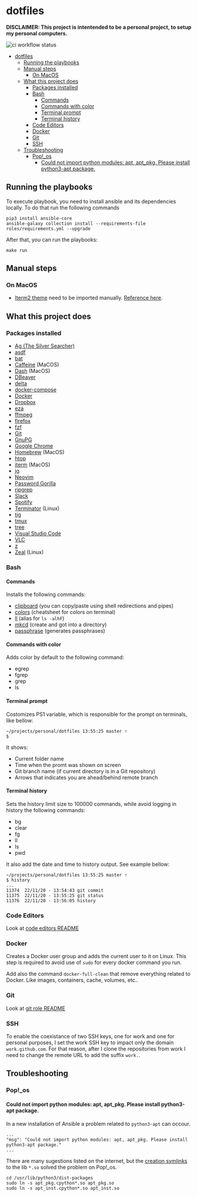 # dotfiles

**DISCLAIMER: This project is intentended to be a personal project, to setup my
personal computers.**

![ci workflow
status](https://github.com/deniscostadsc/dotfiles/actions/workflows/ci.yml/badge.svg)

- [dotfiles](#dotfiles)
  - [Running the playbooks](#running-the-playbooks)
  - [Manual steps](#manual-steps)
    - [On MacOS](#on-macos)
  - [What this project does](#what-this-project-does)
    - [Packages installed](#packages-installed)
    - [Bash](#bash)
      - [Commands](#commands)
      - [Commands with color](#commands-with-color)
      - [Terminal prompt](#terminal-prompt)
      - [Terminal history](#terminal-history)
    - [Code Editors](#code-editors)
    - [Docker](#docker)
    - [Git](#git)
    - [SSH](#ssh)
  - [Troubleshooting](#troubleshooting)
    - [Pop!\_os](#pop_os)
      - [Could not import python modules: apt, apt\_pkg. Please install python3-apt package.](#could-not-import-python-modules-apt-apt_pkg-please-install-python3-apt-package)

## Running the playbooks

To execute playbook, you need to install ansible and its dependencies locally.
To do that run the following commands

```
pip3 install ansible-core
ansible-galaxy collection install --requirements-file roles/requirements.yml --upgrade
```

After that, you can run the playbooks:

```
make run
```

## Manual steps

### On MacOS

- [Iterm2 theme](roles/terminal/files/Dracula.itermcolors) need to be imported
  manually. [Reference here](https://draculatheme.com/iterm).

## What this project does

### Packages installed

- [Ag (The Silver Searcher)](https://github.com/ggreer/the_silver_searcher#readme)
- [asdf](https://github.com/asdf-vm/asdf#readme)
- [bat](https://github.com/sharkdp/bat#readme)
- [Caffeine](https://www.caffeine-app.net/) (MaCOS)
- [Dash](https://kapeli.com/dash) (MacOS)
- [DBeaver](https://dbeaver.io/)
- [delta](https://github.com/dandavison/delta#readme)
- [docker-compose](https://docs.docker.com/compose/)
- [Docker](https://docs.docker.com/)
- [Dropbox](https://www.dropbox.com/)
- [eza](https://github.com/eza-community/eza#readme)
- [ffmpeg](https://ffmpeg.org/)
- [firefox](https://www.mozilla.org/en-US/firefox/new/)
- [fzf](https://github.com/junegunn/fzf#readme)
- [Git](https://git-scm.com/)
- [GnuPG](https://gnupg.org/)
- [Google Chrome](https://www.google.com/intl/en/chrome/)
- [Homebrew](https://brew.sh/) (MacOS)
- [htop](https://github.com/htop-dev/htop#readme)
- [iterm](https://iterm2.com/) (MacOS)
- [jq](https://jqlang.github.io/jq/)
- [Neovim](https://neovim.io/)
- [Password Gorilla](https://github.com/zdia/gorilla#readme)
- [ripgrep](https://github.com/BurntSushi/ripgrep#readme)
- [Slack](https://slack.com/)
- [Spotify](https://www.spotify.com)
- [Terminator](https://gnome-terminator.org/) (Linux)
- [tig](https://github.com/jonas/tig#readme)
- [tmux](https://github.com/tmux/tmux#readme)
- [tree](https://linux.die.net/man/1/tree)
- [Visual Studio Code](https://code.visualstudio.com/)
- [VLC](https://www.videolan.org/vlc/)
- [z](https://github.com/rupa/z/#readme)
- [Zeal](https://zealdocs.org/) (Linux)

### Bash

#### Commands

Installs the following commands:

- [clipboard](roles/bash/files/bin/clipboard.sh) (you can copy/paste using shell
  redirections and pipes)
- [colors](roles/bash/files/bin/colors.sh) (cheatsheet for colors on terminal)
- [ll](roles/bash/files/bash_aliases.sh) (alias for `ls -alhF`)
- [mkcd](roles/bash/files/bash_functions.sh) (create and got into a directory)
- [passphrase](roles/bash/files/bin/passphrase.sh) (generates passphrases)

#### Commands with color

Adds color by default to the following command:

- egrep
- fgrep
- grep
- ls

#### Terminal prompt

Costomizes PS1 variable, which is responsible for the prompt on terminals, like
bellow:

```
~/projects/personal/dotfiles 13:55:25 master ⇡
$
```

It shows:

- Current folder name
- Time when the promt was shown on screen
- Git branch name (if current directory is in a Git repository)
- Arrows that indicates you are ahead/behind remote branch

#### Terminal history

Sets the history limit size to 100000 commands, while avoid logging in history
the following commands:

- bg
- clear
- fg
- ll
- ls
- pwd

It also add the date and time to history output. See example bellow:

```
~/projects/personal/dotfiles 13:55:25 master ⇡
$ history
...
11374  22/11/20 - 13:54:43 git commit
11375  22/11/20 - 13:55:25 git status
11376  22/11/20 - 13:56:05 history
```

### Code Editors

Look at [code editors README](roles/code_editors/README.md)



### Docker

Creates a Docker user group and adds the current user to it on Linux. This step
is required to avoid use of `sudo` for every docker command you run.

Add also the command `docker-full-clean` that remove everything related to
Docker. Like images, containers, cache, volumes, etc..

### Git

Look at [git role README](roles/git/README.md)

### SSH

To enable the coexistance of two SSH keys, one for work and one for personal purposes, I set the work SSH key to impact only the domain `work.github.com`. For that reason, after I clone the repositories from work I need to change the remote URL to add the suffix `work.`.

## Troubleshooting

### Pop!_os

#### Could not import python modules: apt, apt_pkg. Please install python3-apt package.

In a new installation of Ansible a problem related to `python3-apt` can occour.

```
...
"msg": "Could not import python modules: apt, apt_pkg. Please install python3-apt package."
...
```

There are many sugestions listed on the internet, but the [creation
symlinks](https://stackoverflow.com/a/69107017) to the lib `*.so` solved the
problem on Pop!_os.

```
cd /usr/lib/python3/dist-packages
sudo ln -s apt_pkg.cpython*.so apt_pkg.so
sudo ln -s apt_inst.cpython*.so apt_inst.so
```
